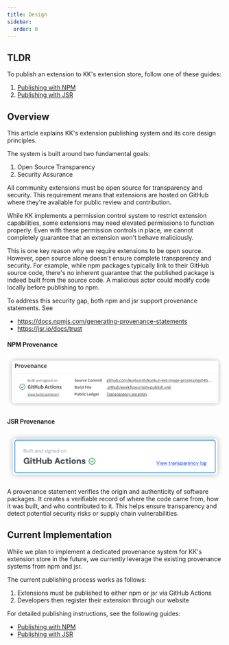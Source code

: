 ```yaml
---
title: Design
sidebar:
  order: 0
---
```


## TLDR

To publish an extension to KK's extension store, follow one of these guides:

1. [Publishing with NPM](./npm)
2. [Publishing with JSR](./jsr)

## Overview

This article explains KK's extension publishing system and its core design principles.

The system is built around two fundamental goals:

1. Open Source Transparency
2. Security Assurance

All community extensions must be open source for transparency and security. This requirement means that extensions are hosted on GitHub where they're available for public review and contribution.

While KK implements a permission control system to restrict extension capabilities, some extensions may need elevated permissions to function properly. Even with these permission controls in place, we cannot completely guarantee that an extension won't behave maliciously.

This is one key reason why we require extensions to be open source. However, open source alone doesn't ensure complete transparency and security. For example, while npm packages typically link to their GitHub source code, there's no inherent guarantee that the published package is indeed built from the source code. A malicious actor could modify code locally before publishing to npm.

To address this security gap, both npm and jsr support provenance statements. 
See
- https://docs.npmjs.com/generating-provenance-statements
- https://jsr.io/docs/trust

#### NPM Provenance

![](../../../../../assets/demo/instructions/npm-provenance.png)

#### JSR Provenance

![](../../../../../assets/demo/instructions/jsr-provenance.png)

A provenance statement verifies the origin and authenticity of software packages. It creates a verifiable record of where the code came from, how it was built, and who contributed to it. This helps ensure transparency and detect potential security risks or supply chain vulnerabilities.

## Current Implementation

While we plan to implement a dedicated provenance system for KK's extension store in the future, we currently leverage the existing provenance systems from npm and jsr.

The current publishing process works as follows:

1. Extensions must be published to either npm or jsr via GitHub Actions
2. Developers then register their extension through our website

For detailed publishing instructions, see the following guides:
- [Publishing with NPM](./npm)
- [Publishing with JSR](./jsr)

